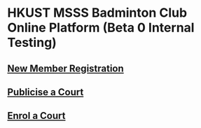 # HKUST MSSS Badminton Club Online Platform (Beta 0 Internal Testing)

## [New Member Registration](jamesmshihua.xyz/badminton/registration)

## [Publicise a Court](jamesmshihua.xyz/badminton/publicise)

## [Enrol a Court](jamesmshihua.xyz/badminton/enrol)

